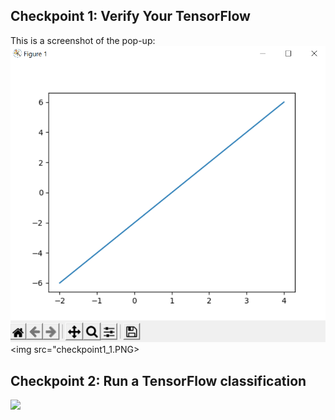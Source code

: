 ## Checkpoint 1: Verify Your TensorFlow

This is a screenshot of the pop-up:
<img src="checkpoint1_0.PNG">
<img src="checkpoint1_1.PNG>

## Checkpoint 2: Run a TensorFlow classification
<img src="checkpoint2_1.PNG">